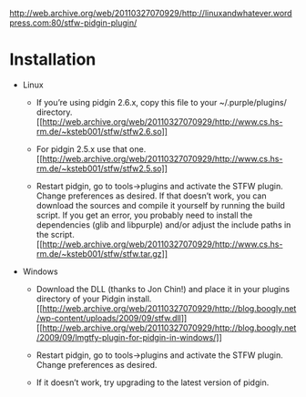 http://web.archive.org/web/20110327070929/http://linuxandwhatever.wordpress.com:80/stfw-pidgin-plugin/


Installation
============
+ Linux

  - If you’re using pidgin 2.6.x, copy this file to your ~/.purple/plugins/ directory.
 	[[http://web.archive.org/web/20110327070929/http://www.cs.hs-rm.de/~ksteb001/stfw/stfw2.6.so]]

  - For pidgin 2.5.x use that one.
	[[http://web.archive.org/web/20110327070929/http://www.cs.hs-rm.de/~ksteb001/stfw/stfw2.5.so]]

  - Restart pidgin, go to tools->plugins and activate the STFW plugin. Change preferences as desired.
    If that doesn’t work, you can download the sources and compile it yourself by running the build script. If you get an error, you probably need to install the dependencies (glib and libpurple) and/or adjust the include paths in the script.
	[[http://web.archive.org/web/20110327070929/http://www.cs.hs-rm.de/~ksteb001/stfw/stfw.tar.gz]]

+ Windows

  - Download the DLL (thanks to Jon Chin!) and place it in your plugins directory of your Pidgin install.
[[http://web.archive.org/web/20110327070929/http://blog.boogly.net/wp-content/uploads/2009/09/stfw.dll]]
[[http://web.archive.org/web/20110327070929/http://blog.boogly.net/2009/09/lmgtfy-plugin-for-pidgin-in-windows/]]

  - Restart pidgin, go to tools->plugins and activate the STFW plugin. Change preferences as desired.

  - If it doesn’t work, try upgrading to the latest version of pidgin.


